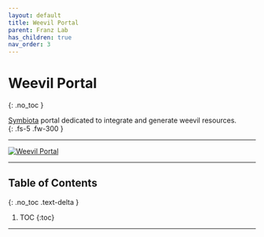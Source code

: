 ```yaml
---
layout: default
title: Weevil Portal
parent: Franz Lab
has_children: true
nav_order: 3
---
```



# Weevil Portal
{: .no_toc }

[Symbiota](https://symbiota.org) portal dedicated to integrate and generate weevil resources.  
{: .fs-5 .fw-300 }

---

[<img src="https://github.com/user-attachments/assets/d4c552df-16b5-47ff-8fbb-62993662defc" alt="Weevil Portal">](https://weevil.symbiota.org)


----
## Table of Contents
{: .no_toc .text-delta }

1. TOC
{:toc}

----

